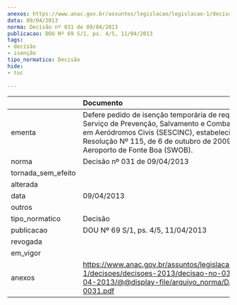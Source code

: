 ```yaml
---
anexos: https://www.anac.gov.br/assuntos/legislacao/legislacao-1/decisoes/decisoes-2013/decisao-no-031-de-09-04-2013/@@display-file/arquivo_norma/DA2013-0031.pdf
data: 09/04/2013
norma: Decisão nº 031 de 09/04/2013
publicacao: DOU Nº 69 S/1, ps. 4/5, 11/04/2013
tags:
- decisão
- isenção
tipo_normatico: Decisão
hide: 
- toc 
 
---
```


|                    | Documento                                                                                                                                                                                                                                   |
|:-------------------|:--------------------------------------------------------------------------------------------------------------------------------------------------------------------------------------------------------------------------------------------|
| ementa             | Defere pedido de isenção temporária de requisitos do Serviço de Prevenção, Salvamento e Combate a Incêndio em Aeródromos Civis (SESCINC), estabelecidos na Resolução Nº 115, de 6 de outubro de 2009, para o Aeroporto de Fonte Boa (SWOB). |
| norma              | Decisão nº 031 de 09/04/2013                                                                                                                                                                                                                |
| tornada_sem_efeito |                                                                                                                                                                                                                                             |
| alterada           |                                                                                                                                                                                                                                             |
| data               | 09/04/2013                                                                                                                                                                                                                                  |
| outros             |                                                                                                                                                                                                                                             |
| tipo_normatico     | Decisão                                                                                                                                                                                                                                     |
| publicacao         | DOU Nº 69 S/1, ps. 4/5, 11/04/2013                                                                                                                                                                                                          |
| revogada           |                                                                                                                                                                                                                                             |
| em_vigor           |                                                                                                                                                                                                                                             |
| anexos             | https://www.anac.gov.br/assuntos/legislacao/legislacao-1/decisoes/decisoes-2013/decisao-no-031-de-09-04-2013/@@display-file/arquivo_norma/DA2013-0031.pdf                                                                                   |
